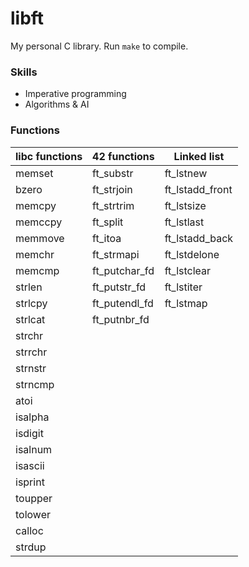 # libft
My personal C library. Run <code>make</code> to compile.

### Skills
* Imperative programming
* Algorithms & AI

### Functions

| libc functions | 42 functions | Linked list  |
| ------------- |-------------| -----|
| memset | ft_substr | ft_lstnew |
| bzero | ft_strjoin | ft_lstadd_front |
| memcpy | ft_strtrim | ft_lstsize |
| memccpy |ft_split | ft_lstlast |
| memmove | ft_itoa | ft_lstadd_back |
| memchr | ft_strmapi | ft_lstdelone |
| memcmp | ft_putchar_fd | ft_lstclear |
| strlen | ft_putstr_fd | ft_lstiter |
| strlcpy |ft_putendl_fd | ft_lstmap |
| strlcat | ft_putnbr_fd ||
| strchr |||
| strrchr |||
| strnstr |||
| strncmp |||
| atoi |||
| isalpha |||
| isdigit |||
| isalnum |||
| isascii |||
| isprint |||
| toupper |||
| tolower |||
| calloc |||
| strdup |||
